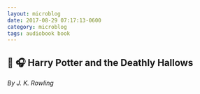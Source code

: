 ```yaml
---
layout: microblog
date: 2017-08-29 07:17:13-0600
category: microblog
tags: audiobook book
---
```

## 📖 🎧 Harry Potter and the Deathly Hallows
*By J. K. Rowling*
